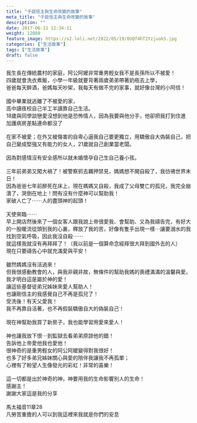 ```yaml
---
title: "子庭信主與生命改變的故事"
meta_title: "子庭信主與生命改變的故事"
description: ""
date: 2017-06-11 12:34:11
weight: 12088
feature_image: https://s2.loli.net/2022/05/19/OUQf4hT2YzjuakS.jpg
categories: ["生活故事"]
tags: ["生活故事"]
draft: false
---
```


我生長在傳統農村的家庭，阿公阿嬤非常重男輕女我不是長孫所以不被愛！<br />
四歲就會洗衣煮飯，小學一年級就要背著兩歲弟弟帶著奶瓶去上學，<br />
爸爸每天醉酒，爸媽每天吵架，我每天有做不完的家事，就好像台灣的小阿信！<br />
<br />
國中畢業就逃離了不被愛的家，<br />
高中讀夜校自己半工半讀靠自己生活。<br />
18歲與同學談戀愛沒想到他是恐怖情人，因為我要與他分手，他卻把我打到住進加護病房差點連命都沒了<br />
<br />
在家不被愛；在外又被傷害的自卑心逼我自己要更獨立，用驕傲自大偽裝自己，把自己變成堅強又有能力的女人，21歲就自己創業當老闆。<br />
<br />
因為對感情沒有安全感所以就未婚懷孕自己生自己養小孩。<br />
<br />
三年前弟弟又闖大禍了！被警察抓去羈押禁見，媽媽想不開自殺了，我彷彿世界末日！<br />
因為爸爸七年前醉死在床上，現在媽媽又自殺，我成了父母雙亡的孤兒，我完全崩潰了，哭倒在地上！問有沒有什麼神可以幫助我！<br />
家破人亡了⋯⋯人的盡頭神的起頭！<br />
<br />
天使來臨⋯⋯<br />
早上開店然後來了一個女客人跟我說上帝很愛我、會幫助、又為我禱告完，有好大的一股暖流從頭到我的心裏，釋放了我的苦，好像有隻手出現一樣⋯讓要溺水的我找到空氣呼吸，因此我沒自殺⋯⋯<br />
就這樣我就沒有再拜拜了！（我以前是一個算命念經拜很大拜到國外去的人）<br />
現在只要禱告心中就充滿愛與平安！<br />
<br />
雖然媽媽沒有活過來！<br />
但我很感動教會的人，與我非親非故，無條件的幫助我媽的喪禮滿滿的溫馨與愛。<br />
我才明白這是屬於神的愛！<br />
讓這些基督徒弟兄姊妹來愛人幫助人！<br />
也讓剛信主的我感覺自己不再是孤兒了！<br />
受洗後！有天父愛我！<br />
我不再靠自活著，也不再假裝驕傲自大的偽裝自己！<br />
<br />
現在神幫助我買了新房子，我也能學習用愛來愛人！<br />
<br />
神也讓我放下恨⋯到監獄去看弟弟原諒他的錯！<br />
告訴他上帝愛他我也愛他！<br />
很神奇的是重男輕女的阿公阿嬤變得對我很好！<br />
也多了好多弟兄姊妹關心與愛的陪伴我讓我不再孤單；<br />
心裡有了盼望人生像發光的彩虹！非常的喜樂！<br />
<br />
這一切都是出於神奇的神，神要用我的生命影響別人的生命！<br />
感謝主！<br />
謝謝大家這是我的分享<br />
<br />
馬太福音11章28<br />
凡勞苦重擔的人可以到我這裡來我就是你們的安息
        